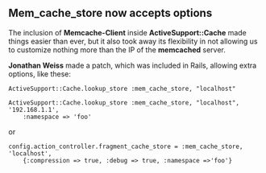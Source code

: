## Mem\_cache\_store now accepts options

The inclusion of **Memcache-Client** inside **ActiveSupport::Cache** made things easier than ever, but it also took away its flexibility in not allowing us to customize nothing more than the IP of the **memcached** server.

**Jonathan Weiss** made a patch, which was included in Rails, allowing extra options, like these:

	ActiveSupport::Cache.lookup_store :mem_cache_store, "localhost"

	ActiveSupport::Cache.lookup_store :mem_cache_store, "localhost", '192.168.1.1', 
		:namespace => 'foo'

or

	config.action_controller.fragment_cache_store = :mem_cache_store, 'localhost', 
		{:compression => true, :debug => true, :namespace =>'foo'}
